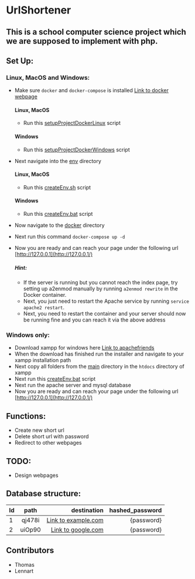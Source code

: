 # UrlShortener

## This is a school computer science project which we are supposed to implement with php.

## Set Up:
### Linux, MacOS and Windows:
- Make sure ````docker```` and ````docker-compose```` is installed [Link to docker webpage](https://www.docker.com/)
  #### Linux, MacOS
  - Run this [setupProjectDockerLinux](./setupProjectDocker.sh) script
  #### Windows
  - Run this [setupProjectDockerWindows](./setupProjectDocker.bat) script
- Next navigate into the [env](/src/main/env/) directory
  #### Linux, MacOS
  - Run this [createEnv.sh](/src/main/env/createEnv.sh) script
  #### Windows
  - Run this [createEnv.bat](/src/main/env/createEnv.bat) script

- Now navigate to the [docker](./docker/) directory
- Next run this command ````docker-compose up -d````
- Now you are ready and can reach your page under the following url [http://127.0.0.1](http://127.0.0.1/)
  ##### Hint:
    - If the server is running but you cannot reach the index page, try setting up a2enmod manually by running ````a2enmod rewrite```` in the Docker container.
    - Next, you just need to restart the Apache service by running ````service apache2 restart````.
    - Next, you need to restart the container and your server should now be running fine and you can reach it via the above address

### Windows only:
- Download xampp for windows here [Link to apachefriends](https://www.apachefriends.org/)
- When the download has finished run the installer and navigate to your xampp installation path
- Next copy all folders from the [main](/src/main/) directory in the ````htdocs```` directory of xampp
- Next run this [createEnv.bat](/src/main/env/createEnv.bat) script
- Next run the apache server and mysql database
- Now you are ready and can reach your page under the following url [http://127.0.0.1](http://127.0.0.1/)
  
## Functions:
- Create new short url
- Delete short url with password
- Redirect to other webpages
  
## TODO: 
- Design webpages

## Database structure:
| Id         | path         | destination                      | hashed_password |
| :----------- | :--------------: | -------------------------: | ---------------: |
| 1 | qj478i | [Link to example.com](http://www.example.com)  | {password} |
| 2 | uiOp90 | [Link to google.com](https://www.google.com) | {password} |


## Contributors
  - Thomas
  - Lennart

